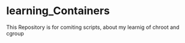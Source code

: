 # learning_Containers
This Repository is for comiting scripts, about my learnig of chroot and cgroup
